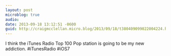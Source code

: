 ```yaml
---
layout: post
microblog: true
audio: 
date: 2013-09-18 13:12:51 -0600
guid: http://craigmcclellan.micro.blog/2013/09/18/t380409099022004224.html
---
```

I think the iTunes Radio Top 100 Pop station is going to be my new addiction. #iTunesRadio #iOS7
